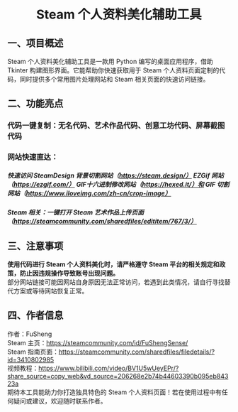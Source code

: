 
# <p align=center>Steam 个人资料美化辅助工具</p>
## 一、项目概述
Steam 个人资料美化辅助工具是一款用 Python 编写的桌面应用程序，借助 Tkinter 构建图形界面。它能帮助你快速获取用于 Steam 个人资料页面定制的代码，同时提供多个常用图片处理网站和 Steam 相关页面的快速访问链接。
## 二、功能亮点
### 代码一键复制：无名代码、艺术作品代码、创意工坊代码、屏幕截图代码
### 网站快速直达：
##### 快速访问 SteamDesign 背景切割网站（https://steam.design/） EZGif 网站（https://ezgif.com/） GIF十六进制修改网站（https://hexed.it/）和 GIF 切割网站（https://www.iloveimg.com/zh-cn/crop-image）
##### Steam 相关：一键打开 Steam 艺术作品上传页面（https://steamcommunity.com/sharedfiles/edititem/767/3/）
## 三、注意事项
**使用代码进行 Steam 个人资料美化时，请严格遵守 Steam 平台的相关规定和政策，防止因违规操作导致账号出现问题。**  
部分网站链接可能因网站自身原因无法正常访问，若遇到此类情况，请自行寻找替代方案或等待网站恢复正常。
## 四、作者信息
作者：FuSheng  
Steam 主页：https://steamcommunity.com/id/FuShengSense/  
Steam 指南页面：https://steamcommunity.com/sharedfiles/filedetails/?id=3410802985  
视频教程：https://www.bilibili.com/video/BV1U5wUeyEPr/?share_source=copy_web&vd_source=206268e2b74b44603390b095eb84323a  
期待本工具能助力你打造独具特色的 Steam 个人资料页面！若在使用过程中有任何疑问或建议，欢迎随时联系作者。
